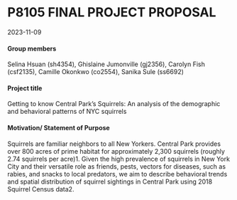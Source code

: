 P8105 FINAL PROJECT PROPOSAL
================
2023-11-09

#### Group members

Selina Hsuan (sh4354), Ghislaine Jumonville (gj2356), Carolyn Fish
(csf2135), Camille Okonkwo (co2554), Sanika Sule (ss6692)

#### Project title

Getting to know Central Park’s Squirrels: An analysis of the demographic
and behavioral patterns of NYC squirrels

#### Motivation/ Statement of Purpose

Squirrels are familiar neighbors to all New Yorkers. Central Park
provides over 800 acres of prime habitat for approximately 2,300
squirrels (roughly 2.74 squirrels per acre)1. Given the high prevalence
of squirrels in New York City and their versatile role as friends,
pests, vectors for diseases, such as rabies, and snacks to local
predators, we aim to describe behavioral trends and spatial distribution
of squirrel sightings in Central Park using 2018 Squirrel Census data2.
